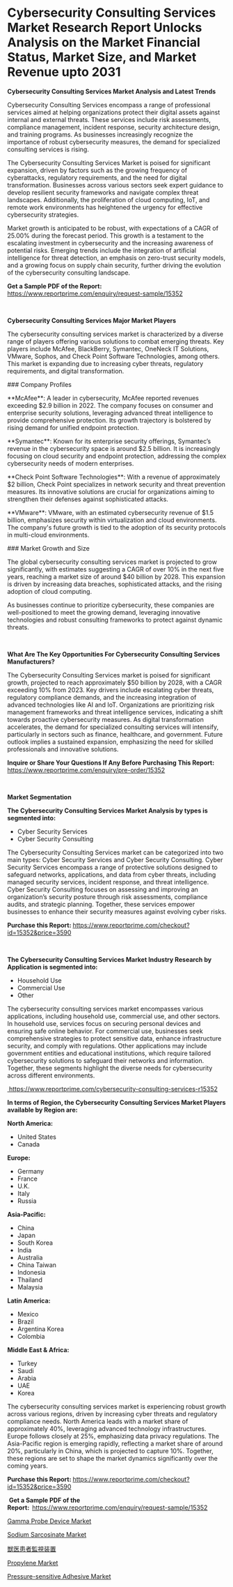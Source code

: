 <p><h1>Cybersecurity Consulting Services Market Research Report Unlocks Analysis on the Market Financial Status, Market Size, and Market Revenue upto 2031</h1></p><p><strong>Cybersecurity Consulting Services Market Analysis and Latest Trends</strong></p>
<p><p>Cybersecurity Consulting Services encompass a range of professional services aimed at helping organizations protect their digital assets against internal and external threats. These services include risk assessments, compliance management, incident response, security architecture design, and training programs. As businesses increasingly recognize the importance of robust cybersecurity measures, the demand for specialized consulting services is rising.</p><p>The Cybersecurity Consulting Services Market is poised for significant expansion, driven by factors such as the growing frequency of cyberattacks, regulatory requirements, and the need for digital transformation. Businesses across various sectors seek expert guidance to develop resilient security frameworks and navigate complex threat landscapes. Additionally, the proliferation of cloud computing, IoT, and remote work environments has heightened the urgency for effective cybersecurity strategies.</p><p>Market growth is anticipated to be robust, with expectations of a CAGR of 25.00% during the forecast period. This growth is a testament to the escalating investment in cybersecurity and the increasing awareness of potential risks. Emerging trends include the integration of artificial intelligence for threat detection, an emphasis on zero-trust security models, and a growing focus on supply chain security, further driving the evolution of the cybersecurity consulting landscape.</p></p>
<p><strong>Get a Sample PDF of the Report:&nbsp;</strong> <a href="https://www.reportprime.com/enquiry/request-sample/15352">https://www.reportprime.com/enquiry/request-sample/15352</a></p>
<p>&nbsp;</p>
<p><strong>Cybersecurity Consulting Services Major Market Players</strong></p>
<p><p>The cybersecurity consulting services market is characterized by a diverse range of players offering various solutions to combat emerging threats. Key players include McAfee, BlackBerry, Symantec, OneNeck IT Solutions, VMware, Sophos, and Check Point Software Technologies, among others. This market is expanding due to increasing cyber threats, regulatory requirements, and digital transformation.</p><p>### Company Profiles</p><p>**McAfee**: A leader in cybersecurity, McAfee reported revenues exceeding $2.9 billion in 2022. The company focuses on consumer and enterprise security solutions, leveraging advanced threat intelligence to provide comprehensive protection. Its growth trajectory is bolstered by rising demand for unified endpoint protection.</p><p>**Symantec**: Known for its enterprise security offerings, Symantec’s revenue in the cybersecurity space is around $2.5 billion. It is increasingly focusing on cloud security and endpoint protection, addressing the complex cybersecurity needs of modern enterprises.</p><p>**Check Point Software Technologies**: With a revenue of approximately $2 billion, Check Point specializes in network security and threat prevention measures. Its innovative solutions are crucial for organizations aiming to strengthen their defenses against sophisticated attacks.</p><p>**VMware**: VMware, with an estimated cybersecurity revenue of $1.5 billion, emphasizes security within virtualization and cloud environments. The company's future growth is tied to the adoption of its security protocols in multi-cloud environments.</p><p>### Market Growth and Size</p><p>The global cybersecurity consulting services market is projected to grow significantly, with estimates suggesting a CAGR of over 10% in the next five years, reaching a market size of around $40 billion by 2028. This expansion is driven by increasing data breaches, sophisticated attacks, and the rising adoption of cloud computing.</p><p>As businesses continue to prioritize cybersecurity, these companies are well-positioned to meet the growing demand, leveraging innovative technologies and robust consulting frameworks to protect against dynamic threats.</p></p>
<p>&nbsp;</p>
<p><strong>What Are The Key Opportunities For Cybersecurity Consulting Services Manufacturers?</strong></p>
<p><p>The Cybersecurity Consulting Services market is poised for significant growth, projected to reach approximately $50 billion by 2028, with a CAGR exceeding 10% from 2023. Key drivers include escalating cyber threats, regulatory compliance demands, and the increasing integration of advanced technologies like AI and IoT. Organizations are prioritizing risk management frameworks and threat intelligence services, indicating a shift towards proactive cybersecurity measures. As digital transformation accelerates, the demand for specialized consulting services will intensify, particularly in sectors such as finance, healthcare, and government. Future outlook implies a sustained expansion, emphasizing the need for skilled professionals and innovative solutions.</p></p>
<p><strong>Inquire or Share Your Questions If Any Before Purchasing This Report:</strong> <a href="https://www.reportprime.com/enquiry/pre-order/15352">https://www.reportprime.com/enquiry/pre-order/15352</a></p>
<p>&nbsp;</p>
<p><strong>Market Segmentation</strong></p>
<p><strong>The Cybersecurity Consulting Services Market Analysis by types is segmented into:</strong></p>
<p><ul><li>Cyber Security Services</li><li>Cyber Security Consulting</li></ul></p>
<p><p>The Cybersecurity Consulting Services market can be categorized into two main types: Cyber Security Services and Cyber Security Consulting. Cyber Security Services encompass a range of protective solutions designed to safeguard networks, applications, and data from cyber threats, including managed security services, incident response, and threat intelligence. Cyber Security Consulting focuses on assessing and improving an organization’s security posture through risk assessments, compliance audits, and strategic planning. Together, these services empower businesses to enhance their security measures against evolving cyber risks.</p></p>
<p><strong>Purchase this Report:&nbsp;</strong><a href="https://www.reportprime.com/checkout?id=15352&price=3590">https://www.reportprime.com/checkout?id=15352&price=3590</a></p>
<p>&nbsp;</p>
<p><strong>The Cybersecurity Consulting Services Market Industry Research by Application is segmented into:</strong></p>
<p><ul><li>Household Use</li><li>Commercial Use</li><li>Other</li></ul></p>
<p><p>The cybersecurity consulting services market encompasses various applications, including household use, commercial use, and other sectors. In household use, services focus on securing personal devices and ensuring safe online behavior. For commercial use, businesses seek comprehensive strategies to protect sensitive data, enhance infrastructure security, and comply with regulations. Other applications may include government entities and educational institutions, which require tailored cybersecurity solutions to safeguard their networks and information. Together, these segments highlight the diverse needs for cybersecurity across different environments.</p></p>
<p><a href="https://www.reportprime.com/cybersecurity-consulting-services-r15352">&nbsp;https://www.reportprime.com/cybersecurity-consulting-services-r15352</a></p>
<p><strong>In terms of Region, the Cybersecurity Consulting Services Market Players available by Region are:</strong></p>
<p>
    <p> <strong> North America: </strong>
        <ul>
            <li>United States</li>
            <li>Canada</li>
        </ul>
        </p> 
    <p> <strong> Europe: </strong>
        <ul>
            <li>Germany</li>
            <li>France</li>
            <li>U.K.</li>
            <li>Italy</li>
            <li>Russia</li>
        </ul>
        </p> 
    <p> <strong> Asia-Pacific: </strong>
        <ul>
            <li>China</li>
            <li>Japan</li>
            <li>South Korea</li>
            <li>India</li>
            <li>Australia</li>
            <li>China Taiwan</li>
            <li>Indonesia</li>
            <li>Thailand</li>
            <li>Malaysia</li>
        </ul>
        </p> 
    <p> <strong> Latin America: </strong>
        <ul>
            <li>Mexico</li>
            <li>Brazil</li>
            <li>Argentina Korea</li>
            <li>Colombia</li>
        </ul>
        </p> 
    <p> <strong> Middle East & Africa: </strong>
        <ul>
            <li>Turkey</li>
            <li>Saudi</li>
            <li>Arabia</li>
            <li>UAE</li>
            <li>Korea</li>
        </ul>
    </p>
    </p>
<p><p>The cybersecurity consulting services market is experiencing robust growth across various regions, driven by increasing cyber threats and regulatory compliance needs. North America leads with a market share of approximately 40%, leveraging advanced technology infrastructures. Europe follows closely at 25%, emphasizing data privacy regulations. The Asia-Pacific region is emerging rapidly, reflecting a market share of around 20%, particularly in China, which is projected to capture 10%. Together, these regions are set to shape the market dynamics significantly over the coming years.</p></p>
<p><strong>Purchase this Report: </strong><a href="https://www.reportprime.com/checkout?id=15352&price=3590">https://www.reportprime.com/checkout?id=15352&price=3590</a></p>
<p>&nbsp;<strong>Get a Sample PDF of the Report:&nbsp;&nbsp;</strong><a href="https://www.reportprime.com/enquiry/request-sample/15352">https://www.reportprime.com/enquiry/request-sample/15352</a></p>
<p><strong></strong></p>
<p><p><a href="https://www.linkedin.com/pulse/gamma-probe-device-market-global-insights-sales-trends-2024-2031-q9iwc?trackingId=ooY4Gx7jRX%2BtW5Y2dlV3Kg%3D%3D">Gamma Probe Device Market</a></p><p><a href="https://issuu.com/reportprime-2/docs/sodium-sarcosinate-market-size-2030_5ef80b22b09e7b">Sodium Sarcosinate Market</a></p><p><a href="https://medium.com/@kw8enloe/veterinary-patient-monitoring-equipment-dee3cfd06f46">獣医患者監視装置</a></p><p><a href="https://medium.com/@cpierre31945/this-report-aims-to-deliver-an-in-depth-analysis-of-the-global-propylene-market-offering-both-f3d4ae74d1cb">Propylene Market</a></p><p><a href="https://issuu.com/reportprime-2/docs/pressure-sensitive-adhesive-market-_0df0243c5219af">Pressure-sensitive Adhesive Market</a></p></p>